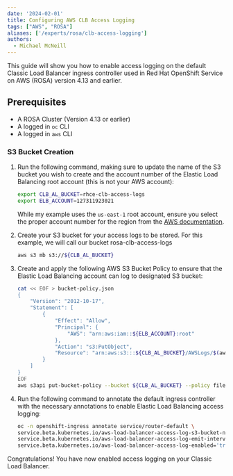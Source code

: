 ```yaml
---
date: '2024-02-01'
title: Configuring AWS CLB Access Logging
tags: ["AWS", "ROSA"]
aliases: ['/experts/rosa/clb-access-logging']
authors:
  - Michael McNeill
---
```


This guide will show you how to enable access logging on the default Classic Load Balancer ingress controller used in Red Hat OpenShift Service on AWS (ROSA) version 4.13 and earlier.

## Prerequisites

* A ROSA Cluster (Version 4.13 or earlier)
* A logged in `oc` CLI
* A logged in `aws` CLI

### S3 Bucket Creation

1. Run the following command, making sure to update the name of the S3 bucket you wish to create and the account number of the Elastic Load Balancing root account (this is not your AWS account):

    ```bash
    export CLB_AL_BUCKET=rhce-clb-access-logs
    export ELB_ACCOUNT=127311923021
    ```

    While my example uses the `us-east-1` root account, ensure you select the proper account number for the region from the [AWS documentation](https://docs.aws.amazon.com/elasticloadbalancing/latest/classic/enable-access-logs.html#attach-bucket-policy).



1. Create your S3 bucket for your access logs to be stored. For this example, we will call our bucket rosa-clb-access-logs

    ```bash
    aws s3 mb s3://${CLB_AL_BUCKET}
    ```

1. Create and apply the following AWS S3 Bucket Policy to ensure that the Elastic Load Balancing account can log to designated S3 bucket:

    ```bash
    cat << EOF > bucket-policy.json
    {
        "Version": "2012-10-17",
        "Statement": [
            {
                "Effect": "Allow",
                "Principal": {
                    "AWS": "arn:aws:iam::${ELB_ACCOUNT}:root"
                },
                "Action": "s3:PutObject",
                "Resource": "arn:aws:s3:::${CLB_AL_BUCKET}/AWSLogs/$(aws sts get-caller-identity --query Account --output text)/*"
            }
        ]
    }
    EOF
    aws s3api put-bucket-policy --bucket ${CLB_AL_BUCKET} --policy file://bucket-policy.json
    ```

1. Run the following command to annotate the default ingress controller with the necessary annotations to enable Elastic Load Balancing access logging:

    ```bash
    oc -n openshift-ingress annotate service/router-default \
    service.beta.kubernetes.io/aws-load-balancer-access-log-s3-bucket-name=${CLB_AL_BUCKET} \
    service.beta.kubernetes.io/aws-load-balancer-access-log-emit-interval='5' \
    service.beta.kubernetes.io/aws-load-balancer-access-log-enabled='true'
    ```

Congratulations! You have now enabled access logging on your Classic Load Balancer.